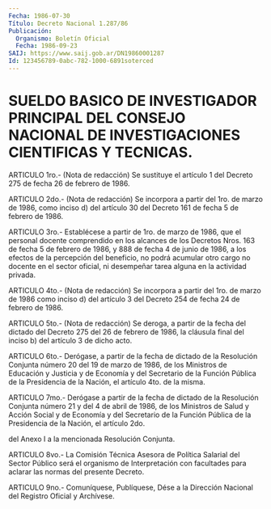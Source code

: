 ```yaml
---
Fecha: 1986-07-30
Título: Decreto Nacional 1.287/86
Publicación:
  Organismo: Boletín Oficial
  Fecha: 1986-09-23
SAIJ: https://www.saij.gob.ar/DN19860001287
Id: 123456789-0abc-782-1000-6891soterced
---
```

# SUELDO BASICO DE INVESTIGADOR PRINCIPAL DEL CONSEJO NACIONAL DE INVESTIGACIONES CIENTIFICAS Y TECNICAS.

<a id="1"></a>
ARTICULO 1ro.- (Nota de redacción) Se sustituye el artículo 1 del Decreto 275 de fecha 26 de febrero de 1986.

<a id="2"></a>
ARTICULO 2do.- (Nota de redacción) Se incorpora a partir del 1ro. de marzo de 1986, como inciso d) del artículo 30 del Decreto 161 de fecha 5 de febrero de 1986.

<a id="3"></a>
ARTICULO 3ro.- Establécese a partir de 1ro. de marzo de 1986, que el personal docente comprendido en los alcances de los Decretos Nros. 163 de fecha 5 de febrero de 1986, y 888 de fecha 4 de junio de 1986, a los efectos de la percepción del beneficio, no podrá acumular otro cargo no docente en el sector oficial, ni desempeñar tarea alguna en la actividad privada.

<a id="4"></a>
ARTICULO 4to.- (Nota de redacción) Se incorpora a partir del 1ro. de marzo de 1986 como inciso d) del artículo 3 del Decreto 254 de fecha 24 de febrero de 1986.

<a id="5"></a>
ARTICULO 5to.- (Nota de redacción) Se deroga, a partir de la fecha del dictado del Decreto 275 del 26 de febrero de 1986, la cláusula final del inciso b) del artículo 3 de dicho acto.

<a id="6"></a>
ARTICULO 6to.- Derógase, a partir de la fecha de dictado de la Resolución Conjunta número 20 del 19 de marzo de 1986, de los Ministros de Educación y Justicia y de Economía y del Secretario de la Función Pública de la Presidencia de la Nación, el artículo 4to. de la misma.

<a id="7"></a>
ARTICULO 7mo.- Derógase a partir de la fecha de dictado de la Resolución Conjunta número 21 y del 4 de abril de 1986, de los Ministros de Salud y Acción Social y de Economía y del Secretario de la Función Pública de la Presidencia de la Nación, el artículo 2do.

del Anexo I a la mencionada Resolución Conjunta.

<a id="8"></a>
ARTICULO 8vo.- La Comisión Técnica Asesora de Política Salarial del Sector Público será el organismo de Interpretación con facultades para aclarar las normas del presente Decreto.

<a id="9"></a>
ARTICULO 9no.- Comuníquese, Publíquese, Dése a la Dirección Nacional del Registro Oficial y Archívese.